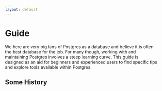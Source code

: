```yaml
---
layout: default
---
```


Guide
==============

We here are very big fans of Postgres as a database and believe it is often the best database for the job. For many though, working with and maintaining Postgres involves a steep learning curve. This guide is designed as an aid for beginners and experienced users to find specific tips and explore tools available within Postgres. 


Some History
------------
